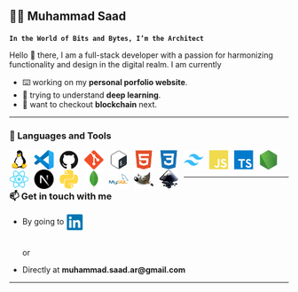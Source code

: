 <div align="left" > 
  <h2> 👨‍💻 Muhammad Saad</h2>
  
**`In the World of Bits and Bytes, I’m the Architect`** 

Hello 👋 there, I am a full-stack developer with a passion for harmonizing functionality and design in the digital realm. I am currently

<ul>
  <li> ⌨️ working on my <strong>personal porfolio website</strong>.</li>
  <li> 📖 trying to understand <strong>deep learning</strong>.</li>
  <li> 👀 want to checkout <strong>blockchain</strong> next.</li>
</ul>


---
<h3> 🧰 Languages and Tools</h3>

<div>
<img align="left" alt="Linux" width="35px" style="padding-right:10px;" src="https://github.com/devicons/devicon/blob/v2.15.1/icons/linux/linux-original.svg" />
<img align="left" alt="VsCode" width="35px" style="padding-right:10px;" src="https://github.com/devicons/devicon/blob/v2.15.1/icons/vscode/vscode-original.svg" />
<img align="left" alt="GitHub" width="35px" style="padding-right:10px;" src="https://github.com/devicons/devicon/blob/v2.15.1/icons/github/github-original.svg" />
<img align="left" alt="Git" width="35px" style="padding-right:10px;" src="https://github.com/devicons/devicon/blob/v2.15.1/icons/git/git-original.svg" />
<img align="left" alt="Bash" width="35px" style="padding-right:10px;" src="https://github.com/devicons/devicon/blob/v2.15.1/icons/bash/bash-original.svg" />
<img align="left" alt="HTML" width="35px" style="padding-right:10px;" src="https://github.com/devicons/devicon/blob/v2.15.1/icons/html5/html5-plain.svg" />
<img align="left" alt="CSS" width="35px" style="padding-right:10px;" src="https://github.com/devicons/devicon/blob/v2.15.1/icons/css3/css3-plain.svg" />
<img align="left" alt="Tailwind" width="35px" style="padding-right:10px;" src="https://github.com/devicons/devicon/blob/v2.15.1/icons/tailwindcss/tailwindcss-plain.svg" />
<img align="left" alt="JavaScript" width="35px" style="padding-right:10px;" src="https://github.com/devicons/devicon/blob/v2.15.1/icons/javascript/javascript-plain.svg" />
<img align="left" alt="TypeScript" width="35px" style="padding-right:10px;" src="https://github.com/devicons/devicon/blob/v2.15.1/icons/typescript/typescript-plain.svg" />
<img align="left" alt="NodeJS" width="35px" style="padding-right:10px;" src="https://github.com/devicons/devicon/blob/v2.15.1/icons/nodejs/nodejs-original.svg" />
<img align="left" alt="React" width="35px" style="padding-right:10px;" src="https://github.com/devicons/devicon/blob/v2.15.1/icons/react/react-original.svg" />
<img align="left" alt="NextJs" width="35px" style="padding-right:10px;" src="https://github.com/devicons/devicon/blob/v2.15.1/icons/nextjs/nextjs-original.svg" />
<img align="left" alt="Python" width="35px" style="padding-right:10px;" src="https://github.com/devicons/devicon/blob/v2.15.1/icons/python/python-plain.svg" />
<img align="left" alt="MongoDB" width="35px" style="padding-right:10px;" src="https://github.com/devicons/devicon/blob/v2.15.1/icons/mongodb/mongodb-original.svg" />
<img align="left" alt="MySql" width="35px" style="padding-right:10px;" src="https://github.com/devicons/devicon/blob/v2.15.1/icons/mysql/mysql-original-wordmark.svg" />

<img align="left" alt="Gimp" width="35px" style="padding-right:10px;" src="https://github.com/devicons/devicon/blob/v2.15.1/icons/gimp/gimp-original.svg" />
<img align="left" alt="Inkscape" width="35px" style="padding-right:10px;" src="https://github.com/devicons/devicon/blob/v2.15.1/icons/inkscape/inkscape-original.svg" />
<br/>

</div>
<br/>

---

<h3> 📫 Get in touch with me</h3>
<ul>

<li> By going to  
<a href="https://www.linkedin.com/in/muhammad-saad-74017525b/" target="blank"><img align="center" src="https://github.com/devicons/devicon/blob/v2.15.1/icons/linkedin/linkedin-original.svg" alt="Saad" height="30" width="30" /></a>
</li>
<br/>
<p>or<p/>
  
<li>
Directly at  <strong>muhammad.saad.ar@gmail.com</strong>  
</li>
</ul>

---







</div








<!--
**Arman001/Arman001** is a ✨ _special_ ✨ repository because its `README.md` (this file) appears on your GitHub profile.

Here are some ideas to get you started:

- 🔭 I’m currently working on ...
- 🌱 I’m currently learning ...
- 👯 I’m looking to collaborate on ...
- 🤔 I’m looking for help with ...
- 💬 Ask me about ...
- 📫 How to reach me: ...
- 😄 Pronouns: ...
- ⚡ Fun fact: ...
-->
